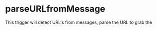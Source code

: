 # parseURLfromMessage

This trigger will detect URL's from messages, parse the URL to grab the <title>, and return a message back to the channel, tagging the user and giving the resulting title.

## Installation

Copy the root `parseURLfromMessage` folder into the `triggers` directory where you installed the main bot. Add `parseURLfromMessage` to the triggers section of the bot config file. 